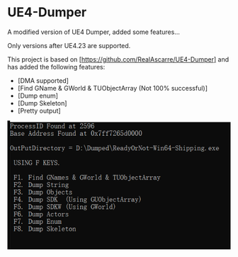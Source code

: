 # UE4-Dumper
A modified version of UE4 Dumper, added some features...

Only versions after UE4.23 are supported.

This project is based on [https://github.com/RealAscarre/UE4-Dumper] and has added the following features:
- [DMA supported]
- [Find GName & GWorld & TUObjectArray (Not 100% successful)]
- [Dump enum]
- [Dump Skeleton]
- [Pretty output]

<img src="menu.PNG"/>
